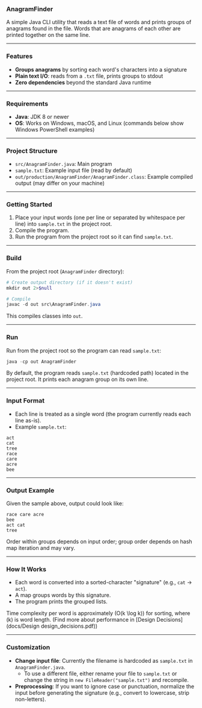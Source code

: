 ### AnagramFinder

A simple Java CLI utility that reads a text file of words and prints groups of anagrams found in the file. Words that are anagrams of each other are printed together on the same line.

---

### Features
- **Groups anagrams** by sorting each word's characters into a signature
- **Plain text I/O**: reads from a `.txt` file, prints groups to stdout
- **Zero dependencies** beyond the standard Java runtime

---

### Requirements
- **Java**: JDK 8 or newer
- **OS**: Works on Windows, macOS, and Linux (commands below show Windows PowerShell examples)

---

### Project Structure
- `src/AnagramFinder.java`: Main program
- `sample.txt`: Example input file (read by default)
- `out/production/AnagramFinder/AnagramFinder.class`: Example compiled output (may differ on your machine)

---

### Getting Started
1. Place your input words (one per line or separated by whitespace per line) into `sample.txt` in the project root.
2. Compile the program.
3. Run the program from the project root so it can find `sample.txt`.

---

### Build
From the project root (`AnagramFinder` directory):

```powershell
# Create output directory (if it doesn't exist)
mkdir out 2>$null

# Compile
javac -d out src\AnagramFinder.java
```

This compiles classes into `out`.

---

### Run
Run from the project root so the program can read `sample.txt`:

```powershell
java -cp out AnagramFinder
```

By default, the program reads `sample.txt` (hardcoded path) located in the project root. It prints each anagram group on its own line.

---

### Input Format
- Each line is treated as a single word (the program currently reads each line as-is).
- Example `sample.txt`:

```
act
cat
tree
race
care
acre
bee
```

---

### Output Example
Given the sample above, output could look like:

```
race care acre
bee
act cat
tree
```

Order within groups depends on input order; group order depends on hash map iteration and may vary.

---

### How It Works
- Each word is converted into a sorted-character "signature" (e.g., `cat` → `act`).
- A map groups words by this signature.
- The program prints the grouped lists.

Time complexity per word is approximately \(O(k \log k)\) for sorting, where \(k\) is word length. (Find more about performance in [Design Decisions](docs/Design design_decisions.pdf))

---

### Customization
- **Change input file**: Currently the filename is hardcoded as `sample.txt` in `AnagramFinder.java`.
  - To use a different file, either rename your file to `sample.txt` or change the string in `new FileReader("sample.txt")` and recompile.
- **Preprocessing**: If you want to ignore case or punctuation, normalize the input before generating the signature (e.g., convert to lowercase, strip non-letters).
